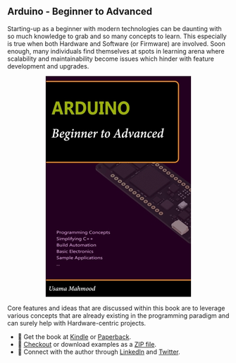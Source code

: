 ## Arduino - Beginner to Advanced

Starting-up as a beginner with modern technologies can be daunting with so much knowledge to grab and so many concepts to learn. This especially is true when both Hardware and Software (or Firmware) are involved. Soon enough, many individuals find themselves at spots in learning arena where scalability and maintainability become issues which hinder with feature development and upgrades.


<p align="center">
  <a target="_blank" rel="noopener noreferrer" href="https://www.amazon.com/dp/B0BRLVR3X4"><img src="https://github.com/arduino-ba/.github/blob/main/profile/.images/Book%20Cover%20Side%20-%20330.jpg" alt="Arduino - Beginner to Advanced" /></a>
</p>


Core features and ideas that are discussed within this book are to leverage various concepts that are already existing in the programming paradigm and can surely help with Hardware-centric projects.


* :beginner: Get the book at [Kindle](https://www.amazon.com/dp/B0BRQTT1D2) or [Paperback](https://www.amazon.com/dp/B0BRLVR3X4).
* :beginner: [Checkout](https://github.com/arduino-ba/examples) or download examples as a [ZIP file](https://github.com/arduino-ba/examples/archive/refs/heads/master.zip).
* :beginner: Connect with the author through [LinkedIn](https://www.linkedin.com/in/usa-m/) and [Twitter](https://twitter.com/usama_inn).
